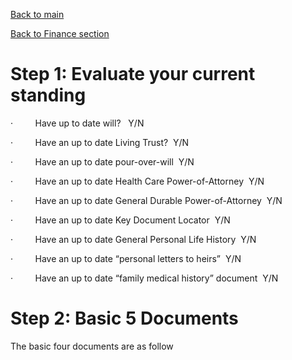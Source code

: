 [Back to main](../README.md)

[Back to Finance section](finance.md)



Step 1: Evaluate your current standing
======================================

·         Have up to date will?   Y/N

·         Have an up to date Living Trust?  Y/N

·         Have an up to date pour-over-will  Y/N

·         Have an up to date Health Care Power-of-Attorney  Y/N

·         Have an up to date General Durable Power-of-Attorney  Y/N

·         Have an up to date Key Document Locator  Y/N

·         Have an up to date General Personal Life History  Y/N

·         Have an up to date “personal letters to heirs”  Y/N

·         Have an up to date “family medical history” document  Y/N

Step 2: Basic 5 Documents
=========================

The basic four documents are as follow
